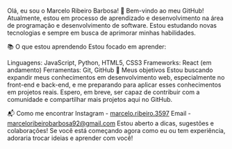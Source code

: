 Olá, eu sou o Marcelo Ribeiro Barbosa! 👋
Bem-vindo ao meu GitHub! Atualmente, estou em processo de aprendizado e desenvolvimento na área de programação e desenvolvimento de software. Estou estudando novas tecnologias e sempre em busca de aprimorar minhas habilidades.

📚 O que estou aprendendo
Estou focado em aprender:

Linguagens: JavaScript, Python, HTML5, CSS3
Frameworks: React (em andamento)
Ferramentas: Git, GitHub
🚀 Meus objetivos
Estou buscando expandir meus conhecimentos em desenvolvimento web, especialmente no front-end e back-end, e me preparando para aplicar esses conhecimentos em projetos reais. Espero, em breve, ser capaz de contribuir com a comunidade e compartilhar mais projetos aqui no GitHub.

📬 Como me encontrar
Instagram - [marcelo.ribeiro.3597](https://www.instagram.com/marcelo.ribeiro.3597)
Email - marceloribeirobarbosa92@gmail.com
Estou aberto a dicas, sugestões e colaborações! Se você está começando agora como eu ou tem experiência, adoraria trocar ideias e aprender com você!




